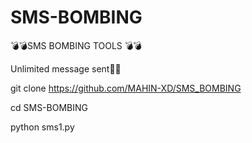 # SMS-BOMBING

💣💣SMS BOMBING TOOLS 💣💣

Unlimited message sent📱🚀

git clone https://github.com/MAHIN-XD/SMS_BOMBING

cd SMS-BOMBING

python sms1.py
